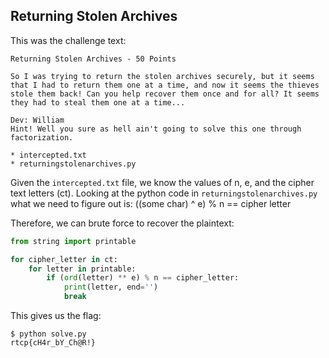 ## Returning Stolen Archives

This was the challenge text:
```
Returning Stolen Archives - 50 Points

So I was trying to return the stolen archives securely, but it seems that I had to return them one at a time, and now it seems the thieves stole them back! Can you help recover them once and for all? It seems they had to steal them one at a time...

Dev: William
Hint! Well you sure as hell ain't going to solve this one through factorization.

* intercepted.txt
* returningstolenarchives.py
```

Given the `intercepted.txt` file, we know the values of n, e, and the cipher text letters (ct). Looking at the python code in `returningstolenarchives.py` what we need to figure out is: ((some char) ^ e) % n == cipher letter

Therefore, we can brute force to recover the plaintext:
```python
from string import printable

for cipher_letter in ct:
    for letter in printable:
        if (ord(letter) ** e) % n == cipher_letter:
            print(letter, end='')
            break
```

This gives us the flag:
```
$ python solve.py
rtcp{cH4r_bY_Ch@R!}
```
